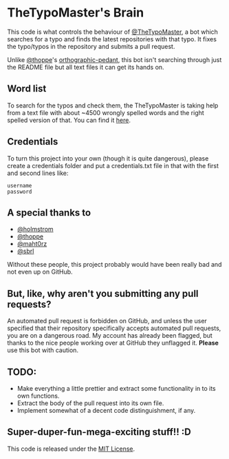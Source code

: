 # TheTypoMaster's Brain

This code is what controls the behaviour of [@TheTypoMaster](https://github.com/thetypomaster), a bot which searches for a typo and finds the latest repositories with that typo. It fixes the typo/typos in the repository and submits a pull request.

Unlike [@thoppe](https://github.com/thoppe)'s [orthographic-pedant](https://github.com/thoppe/orthographic-pedant), this bot isn't searching through just the README file but all text files it can get its hands on.

## Word list
To search for the typos and check them, the TheTypoMaster is taking help from a text file with about ~4500 wrongly spelled words and the right spelled version of that. You can find it [here](words/words.txt).

## Credentials
To turn this project into your own (though it is quite dangerous), please create a credentials folder and put a credentials.txt file in that with the first and second lines like:

    username
    password

## A special thanks to
* [@holmstrom](https://github.com/holmstrom)
* [@thoppe](https://github.com/thoppe)
* [@maht0rz](https://github.com/maht0rz)
* [@sbrl](https://github.com/sbrl)

Without these people, this project probably would have been really bad and not even up on GitHub.

## But, like, why aren't you submitting any pull requests?
An automated pull request is forbidden on GitHub, and unless the user specified that their repository specifically accepts automated pull requests, you are on a dangerous road. My account has already been flagged, but thanks to the nice people working over at GitHub they unflagged it. **Please** use this bot with caution.

## TODO:
* Make everything a little prettier and extract some functionality in to its own functions.
* Extract the body of the pull request into its own file.
* Implement somewhat of a decent code distinguishment, if any.

## Super-duper-fun-mega-exciting stuff!! :D
This code is released under the [MIT License](LICENSE).